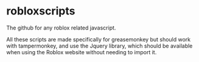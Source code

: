 # robloxscripts
The github for any roblox related javascript.

All these scripts are made specifically for greasemonkey but should work with tampermonkey, and use the Jquery library, which should be available when using the Roblox website without needing to import it.
